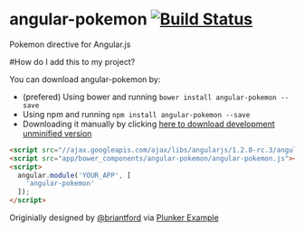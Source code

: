 # angular-pokemon [![Build Status](https://travis-ci.org/gdi2290/angular-pokemon.png?branch=master)](https://travis-ci.org/gdi2290/angular-pokemon)

Pokemon directive for Angular.js

#How do I add this to my project?

You can download angular-pokemon by:

* (prefered) Using bower and running `bower install angular-pokemon --save`
* Using npm and running `npm install angular-pokemon --save`
* Downloading it manually by clicking [here to download development unminified version](https://raw.github.com/gdi2290/angular-pokemon/master/angular-pokemon.js)


````html
<script src="//ajax.googleapis.com/ajax/libs/angularjs/1.2.0-rc.3/angular.min.js"></script>
<script src="app/bower_components/angular-pokemon/angular-pokemon.js"></script>
<script>
  angular.module('YOUR_APP', [
    'angular-pokemon'
  ]);
</script>

````

Originially designed by [@briantford](https://twitter.com/briantford) via [Plunker Example](http://plnkr.co/edit/xfRpUhIjGTC7g4Pi75kj?p=preview)
